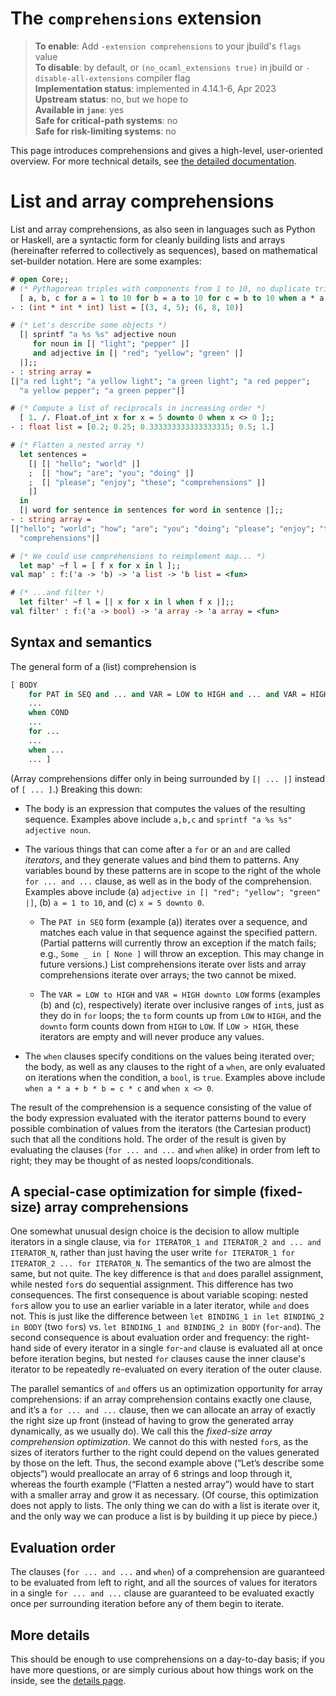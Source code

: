 # The `comprehensions` extension

> **To enable**: Add `-extension comprehensions` to your jbuild's `flags` value<br/>
> **To disable**: by default, or `(no_ocaml_extensions true)` in jbuild or `-disable-all-extensions` compiler flag<br/>
> **Implementation status**: implemented in 4.14.1-6, Apr 2023<br/>
> **Upstream status**: no, but we hope to<br/>
> **Available in `jane`**: yes<br/>
> **Safe for critical-path systems**: no<br/>
> **Safe for risk-limiting systems**: no<br/>

This page introduces comprehensions and gives a high-level, user-oriented
overview.
For more technical details, see [the detailed documentation](details.md).

# List and array comprehensions

List and array comprehensions, as also seen in languages such as Python or
Haskell, are a syntactic form for cleanly building lists and arrays (hereinafter
referred to collectively as sequences), based on mathematical set-builder
notation. Here are some examples:

```ocaml
# open Core;;
# (* Pythagorean triples with components from 1 to 10, no duplicate triples *)
  [ a, b, c for a = 1 to 10 for b = a to 10 for c = b to 10 when a * a + b * b = c * c ];;
- : (int * int * int) list = [(3, 4, 5); (6, 8, 10)]

# (* Let's describe some objects *)
  [| sprintf "a %s %s" adjective noun
     for noun in [| "light"; "pepper" |]
     and adjective in [| "red"; "yellow"; "green" |]
  |];;
- : string array =
[|"a red light"; "a yellow light"; "a green light"; "a red pepper";
  "a yellow pepper"; "a green pepper"|]

# (* Compute a list of reciprocals in increasing order *)
  [ 1. /. Float.of_int x for x = 5 downto 0 when x <> 0 ];;
- : float list = [0.2; 0.25; 0.333333333333333315; 0.5; 1.]

# (* Flatten a nested array *)
  let sentences =
    [| [| "hello"; "world" |]
    ;  [| "how"; "are"; "you"; "doing" |]
    ;  [| "please"; "enjoy"; "these"; "comprehensions" |]
    |]
  in
  [| word for sentence in sentences for word in sentence |];;
- : string array =
[|"hello"; "world"; "how"; "are"; "you"; "doing"; "please"; "enjoy"; "these";
  "comprehensions"|]

# (* We could use comprehensions to reimplement map... *)
  let map' ~f l = [ f x for x in l ];;
val map' : f:('a -> 'b) -> 'a list -> 'b list = <fun>

# (* ...and filter *)
  let filter' ~f l = [| x for x in l when f x |];;
val filter' : f:('a -> bool) -> 'a array -> 'a array = <fun>
```

## Syntax and semantics

The general form of a (list) comprehension is

```ocaml
[ BODY
    for PAT in SEQ and ... and VAR = LOW to HIGH and ... and VAR = HIGH downto LOW and ...
    ...
    when COND
    ...
    for ...
    ...
    when ...
    ... ]
```

(Array comprehensions differ only in being surrounded by `[| ... |]` instead of
`[ ... ]`.)  Breaking this down:

* The body is an expression that computes the values of the resulting sequence.
  Examples above include `a,b,c` and `sprintf "a %s %s" adjective noun`.

* The various things that can come after a `for` or an `and` are called
  *iterators*, and they generate values and bind them to patterns.  Any
  variables bound by these patterns are in scope to the right of the whole `for
  ... and ...` clause, as well as in the body of the comprehension.  Examples
  above include (a) `adjective in [| "red"; "yellow"; "green" |]`, (b) `a = 1 to
  10`, and (c) `x = 5 downto 0`.
    + The `PAT in SEQ` form (example (a)) iterates over a sequence, and matches
      each value in that sequence against the specified pattern.  (Partial
      patterns will currently throw an exception if the match fails; e.g.,
      `Some _ in [ None ]` will throw an exception. This may
      change in future versions.)  List comprehensions iterate over lists and
      array comprehensions iterate over arrays; the two cannot be mixed.

    + The `VAR = LOW to HIGH` and `VAR = HIGH downto LOW` forms (examples (b)
      and (c), respectively) iterate over inclusive ranges of `int`s, just as
      they do in `for` loops; the `to` form counts up from `LOW` to `HIGH`, and
      the `downto` form counts down from `HIGH` to `LOW`.  If `LOW > HIGH`,
      these iterators are empty and will never produce any values.

* The `when` clauses specify conditions on the values being iterated over; the
  body, as well as any clauses to the right of a `when`, are only evaluated on
  iterations when the condition, a `bool`, is `true`.  Examples above include
  `when a * a + b * b = c * c` and `when x <> 0`.

The result of the comprehension is a sequence consisting of the value of the
body expression evaluated with the iterator patterns bound to every possible
combination of values from the iterators (the Cartesian product) such that all
the conditions hold.  The order of the result is given by evaluating the clauses
(`for ... and ...` and `when` alike) in order from left to right; they may be
thought of as nested loops/conditionals.

## A special-case optimization for simple (fixed-size) array comprehensions

One somewhat unusual design choice is the decision to allow multiple iterators
in a single clause, via `for ITERATOR_1 and ITERATOR_2 and ... and ITERATOR_N`,
rather than just having the user write `for ITERATOR_1 for ITERATOR_2 ... for
ITERATOR_N`.  The semantics of the two are almost the same, but not quite.  The
key difference is that `and` does parallel assignment, while nested `for`s do
sequential assignment. This difference has two consequences.  The first
consequence is about variable scoping: nested `for`s allow you to use an earlier
variable in a later iterator, while `and` does not. This is just like the
difference between `let BINDING_1 in let BINDING_2 in BODY` (two `for`s)
vs. `let BINDING_1 and BINDING_2 in BODY` (`for`-`and`). The second consequence
is about evaluation order and frequency: the right-hand side of every iterator
in a single `for`-`and` clause is evaluated all at once before iteration begins,
but nested `for` clauses cause the inner clause's iterator to be repeatedly
re-evaluated on every iteration of the outer clause.

The parallel semantics of `and` offers us an optimization opportunity for array
comprehensions: if an array comprehension contains exactly one clause, and it’s
a `for ... and ...` clause, then we can allocate an array of exactly the right
size up front (instead of having to grow the generated array dynamically, as we
usually do).  We call this the *fixed-size array comprehension optimization*.
We cannot do this with nested `for`s, as the sizes of iterators further to the
right could depend on the values generated by those on the left.  Thus, the
second example above (“Let’s describe some objects”) would preallocate an array
of 6 strings and loop through it, whereas the fourth example (“Flatten a nested
array”) would have to start with a smaller array and grow it as necessary.
(Of course, this optimization does not apply to lists. The only thing we can do with a
list is iterate over it, and the only way we can produce a list is by building it up piece
by piece.)

## Evaluation order

The clauses (`for ... and ...` and `when`) of a comprehension are guaranteed to
be evaluated from left to right, and all the sources of values for iterators in
a single `for ... and ...` clause are guaranteed to be evaluated exactly once
per surrounding iteration before any of them begin to iterate.

## More details

This should be enough to use comprehensions on a day-to-day basis; if you have
more questions, or are simply curious about how things work on the inside, see
the [details page](details.md).
